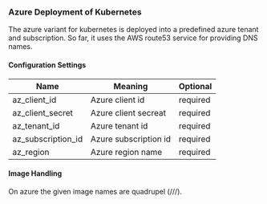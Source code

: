 ### Azure Deployment of Kubernetes

The azure variant for kubernetes is deployed into a predefined azure tenant and subscription.
So far, it uses the AWS route53 service for providing DNS names.


#### Configuration Settings

|Name|Meaning|Optional|
|--|--|--|
|az_client_id|Azure client id|required|
|az_client_secret|Azure client secreat|required|
|az_tenant_id|Azure tenant id|required|
|az_subscription_id|Azure subscription id|required|
|az_region|Azure region name|required|

#### Image Handling

On azure the given image names are quadrupel (<publisher>/<offer>/<sku>/<version>).
